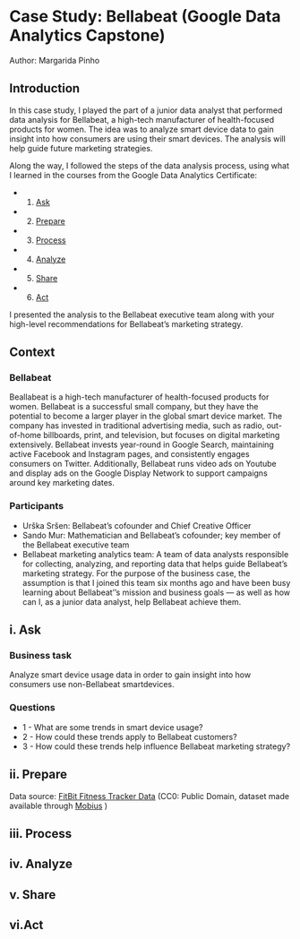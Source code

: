 # Case Study: Bellabeat (Google Data Analytics Capstone)
Author: Margarida Pinho

## Introduction

In this case study, I played the part of a junior data analyst that performed data analysis for Bellabeat, a high-tech manufacturer of health-focused products for women. The idea was to analyze smart device data to gain insight into how consumers are using their smart devices. The analysis will help guide future marketing strategies. 

Along the way, I followed the steps of the data analysis process, using what I learned in the courses from the Google Data Analytics Certificate: 
* 1. [Ask](https://www.coursera.org/account/accomplishments/verify/0SSNEZNZCFN7)
* 2. [Prepare](https://www.coursera.org/account/accomplishments/verify/OP4NFHWV05J9)
* 3. [Process](https://www.coursera.org/account/accomplishments/verify/44M4JMIH7IFJ)
* 4. [Analyze](https://www.coursera.org/account/accomplishments/verify/NYGXRLYHLOC2)
* 5. [Share](https://www.coursera.org/account/accomplishments/verify/CCSYF8M6JV3D)
* 6. [Act](https://www.coursera.org/account/accomplishments/verify/S62MN6ED8TFY)
 
I presented the analysis to the Bellabeat
executive team along with your high-level recommendations for Bellabeat’s marketing strategy.

## Context

### Bellabeat
Beallabeat is a high-tech manufacturer of health-focused products for women. Bellabeat is a successful small company, but they have the potential to become a larger player in the global smart device market. 
The company has invested in traditional advertising media, such as radio, out-of-home billboards, print, and television, but focuses on digital marketing extensively. 
Bellabeat invests year-round in Google Search, maintaining active Facebook and Instagram pages, and consistently engages consumers on Twitter.
Additionally, Bellabeat runs video ads on Youtube and display ads on the Google Display Network to support campaigns around key marketing dates.

### Participants

* Urška Sršen: Bellabeat’s cofounder and Chief Creative Officer
* Sando Mur: Mathematician and Bellabeat’s cofounder; key member of the Bellabeat executive team
* Bellabeat marketing analytics team: A team of data analysts responsible for collecting, analyzing, and reporting
data that helps guide Bellabeat’s marketing strategy. For the purpose of the business case, the assumption is that I joined this team six months ago and have been busy
learning about Bellabeat’’s mission and business goals — as well as how can I, as a junior data analyst, help Bellabeat achieve them.


## i. Ask

### Business task

Analyze smart device usage data in order to gain insight into how consumers use non-Bellabeat smartdevices.

### Questions
* 1 - What are some trends in smart device usage?
* 2 - How could these trends apply to Bellabeat customers?
* 3 - How could these trends help influence Bellabeat marketing strategy?

## ii. Prepare

Data source: [FitBit Fitness Tracker Data](https://www.kaggle.com/datasets/arashnic/fitbit)  (CC0: Public Domain, dataset made available through [Mobius](https://www.kaggle.com/arashnic) )

## iii. Process

## iv. Analyze

## v. Share

## vi.Act
